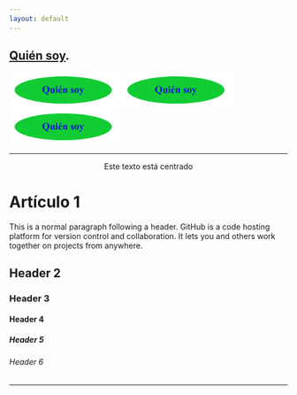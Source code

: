 ```yaml
---
layout: default
---
```



## [Quién soy](./another-page.md). ##
[ <img src="/fotos/quiensoy.png" width="200">](http://www.jajulca.com)
[ <img src="/fotos/quiensoy.png" width="200">](http://www.jajulca.com)
 [ <img src="/fotos/quiensoy.png" width="200">](http://www.jajulca.com)
 
* * *


 <p align="center"> 
         Este texto está centrado 
 </p>

 



# Artículo 1

This is a normal paragraph following a header. GitHub is a code hosting platform for version control and collaboration. It lets you and others work together on projects from anywhere.

## Header 2


### Header 3



#### Header 4


##### Header 5



###### Header 6


* * *




